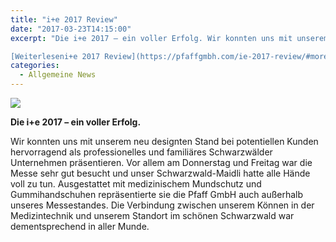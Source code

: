 ```yaml
---
title: "i+e 2017 Review"
date: "2017-03-23T14:15:00"
excerpt: "Die i+e 2017 – ein voller Erfolg. Wir konnten uns mit unserem neu designten Stand bei potentiellen Kunden hervorragend als professionelles und familiäres Schwarzwälder Unternehmen … 

[Weiterleseni+e 2017 Review](https://pfaffgmbh.com/ie-2017-review/#more-680 "i+e 2017 Review")"
categories:
  - Allgemeine News
---
```

![](https://pfaffgmbh.com/wp-content/uploads/i-e-pfaff-gmbh-2017-768x1024.jpg)

**Die i+e 2017 – ein voller Erfolg.**

Wir konnten uns mit unserem neu designten Stand bei potentiellen Kunden hervorragend als professionelles und familiäres Schwarzwälder Unternehmen präsentieren. Vor allem am Donnerstag und Freitag war die Messe sehr gut besucht und unser Schwarzwald-Maidli hatte alle Hände voll zu tun. Ausgestattet mit medizinischem Mundschutz und Gummihandschuhen repräsentierte sie die Pfaff GmbH auch außerhalb unseres Messestandes. Die Verbindung zwischen unserem Können in der Medizintechnik und unserem Standort im schönen Schwarzwald war dementsprechend in aller Munde.